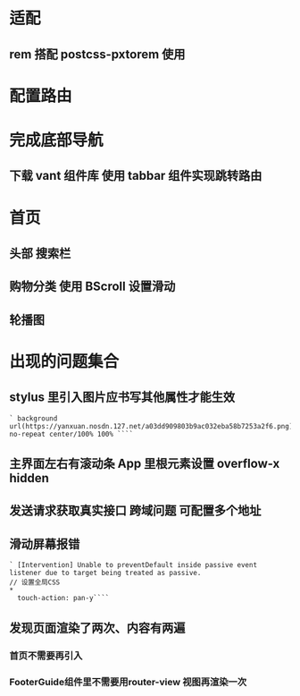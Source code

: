 # 适配

## rem 搭配 postcss-pxtorem 使用

# 配置路由

# 完成底部导航

## 下载 vant 组件库 使用 tabbar 组件实现跳转路由

# 首页

## 头部 搜索栏

## 购物分类 使用 BScroll 设置滑动

## 轮播图

# 出现的问题集合

## stylus 里引入图片应书写其他属性才能生效

    ` background url(https://yanxuan.nosdn.127.net/a03dd909803b9ac032eba58b7253a2f6.png) no-repeat center/100% 100% ````

## 主界面左右有滚动条 App 里根元素设置 overflow-x hidden

## 发送请求获取真实接口 跨域问题 可配置多个地址

## 滑动屏幕报错

    ` [Intervention] Unable to preventDefault inside passive event listener due to target being treated as passive.
    // 设置全局CSS
    *
      touch-action: pan-y````

## 发现页面渲染了两次、内容有两遍
  ### 首页不需要再引入
  ### FooterGuide组件里不需要用router-view 视图再渲染一次

<!-- ## 
  ` [Intervention] Ignored attempt to cancel a touchmove event with cancelable=false, for example because scrolling is in progress and cannot be interrupted.````
  ### 添加css样式 touch-action: none 当你触摸并按住触摸目标时候，系统默认菜单被禁用 -->

